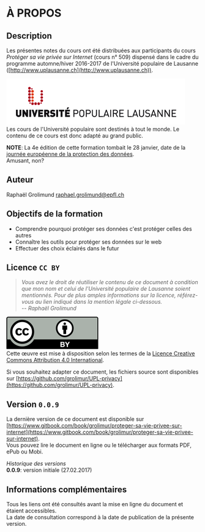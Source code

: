# À PROPOS

## Description
Les présentes notes du cours ont été distribuées aux participants du cours *Protéger sa vie privée sur Internet* (cours n° 509) dispensé dans le cadre du programme automne/hiver 2016-2017 de l'Université populaire de Lausanne ([http://www.uplausanne.ch](http://www.uplausanne.ch)).   

![logo UPL](img/logo_UPL.jpeg)   
Les cours de l'Université populaire sont destinés à tout le monde. Le contenu de ce cours est donc adapté au grand public.   

**NOTE**: La 4e édition de cette formation tombait le 28 janvier, date de la [journée européenne de la protection des données](http://www.coe.int/fr/web/portal/28-january-data-protection-day).   
Amusant, non?


## Auteur
Raphaël Grolimund [raphael.grolimund@epfl.ch](mailto:raphael.grolimund@epfl.ch)   


## Objectifs de la formation

* Comprendre pourquoi protéger ses données c'est protéger celles des autres
* Connaître les outils pour protéger ses données sur le web
* Effectuer des choix éclairés dans le futur


## Licence `CC BY`
> *Vous avez le droit de réutiliser le contenu de ce document à condition que mon nom et celui de l'Université populaire de Lausanne soient mentionnés. Pour de plus amples informations sur la licence, référez-vous au lien indiqué dans la mention légale ci-dessous.*   
> -- *Raphaël Grolimund*   

![logo-CC-BY](img/by.svg)   
Cette œuvre est mise à disposition selon les termes de la [Licence Creative Commons Attribution 4.0 International](http://creativecommons.org/licenses/by/4.0/deed.fr).

Si vous souhaitez adapter ce document, les fichiers source sont disponibles sur [https://github.com/grolimur/UPL-privacy](https://github.com/grolimur/UPL-privacy).   


## Version `0.0.9`
La dernière version de ce document est disponible sur [https://www.gitbook.com/book/grolimur/proteger-sa-vie-privee-sur-internet](https://www.gitbook.com/book/grolimur/proteger-sa-vie-privee-sur-internet).   
Vous pouvez lire le document en ligne ou le télécharger aux formats PDF, ePub ou Mobi.   

*Historique des versions*   
**0.0.9**: version initiale (27.02.2017)   


## Informations complémentaires
Tous les liens ont été consultés avant la mise en ligne du document et étaient accessibles.   
La date de consultation correspond à la date de publication de la présente version.   

